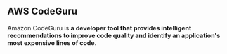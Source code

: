 ## AWS CodeGuru

Amazon CodeGuru is **a developer tool that provides intelligent recommendations to improve code quality and identify an application's most expensive lines of code**.